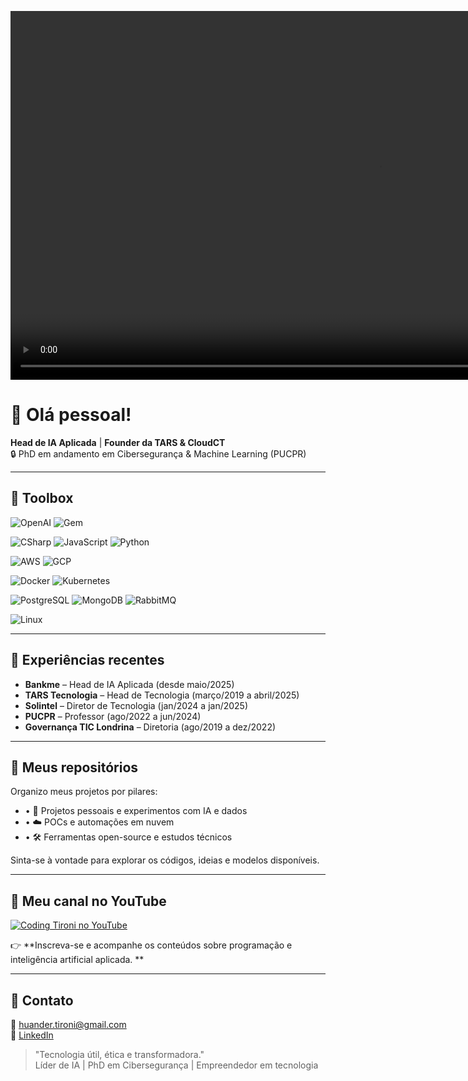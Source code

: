 <video align="right" height="590em" controls>  <source src="https://youtu.be/KUnY_WRCA2E?si=gnFWhRAFD45mbnEi"></source></video>

# 👋 Olá pessoal!

**Head de IA Aplicada** | **Founder da TARS & CloudCT**  
🔒 PhD em andamento em Cibersegurança & Machine Learning (PUCPR)  

---

## 🧰 Toolbox

![OpenAI](https://img.shields.io/badge/OpenAI-412991.svg?style=for-the-badge&logo=OpenAI&logoColor=white) ![Gem](https://img.shields.io/badge/gem-7493FF?style=for-the-badge&logo=googlegemini&logoColor=white)

![CSharp](https://img.shields.io/badge/Csharp-000000?style=for-the-badge&logo=sharp&logoColor=white) ![JavaScript](https://img.shields.io/badge/javascript-F7DF1E?style=for-the-badge&logo=javascript&logoColor=white) ![Python](https://img.shields.io/badge/Python-3670A0?style=for-the-badge&logo=python&logoColor=white)

![AWS](https://img.shields.io/badge/AWS-f79400?style=for-the-badge&logo=amazon-aws&logoColor=white) ![GCP](https://img.shields.io/badge/GCP-4082f3?style=for-the-badge&logo=google-cloud&logoColor=white)

![Docker](https://img.shields.io/badge/Docker-2496ED?logo=docker&logoColor=white&style=for-the-badge) ![Kubernetes](https://img.shields.io/badge/kubernetes-%23326ce5.svg?style=for-the-badge&logo=kubernetes&logoColor=white)

![PostgreSQL](https://img.shields.io/badge/postgresql-31648C?style=for-the-badge&logo=postgresql&logoColor=white) ![MongoDB](https://img.shields.io/badge/MongoDB-1AAD57?style=for-the-badge&logo=mongodb&logoColor=white) ![RabbitMQ](https://img.shields.io/badge/Rabbitmq-FF6600?style=for-the-badge&logo=rabbitmq&logoColor=white)

![Linux](https://img.shields.io/badge/Linux-FCC624?style=for-the-badge&logo=linux&logoColor=black)

---

## 🚀 Experiências recentes

- **Bankme** – Head de IA Aplicada (desde maio/2025)  
- **TARS Tecnologia** – Head de Tecnologia (março/2019 a abril/2025)
- **Solintel** – Diretor de Tecnologia (jan/2024 a jan/2025)
- **PUCPR** – Professor (ago/2022 a jun/2024)
- **Governança TIC Londrina** – Diretoria (ago/2019 a dez/2022)  

---

## 📂 Meus repositórios

Organizo meus projetos por pilares:

- • 🤖 Projetos pessoais e experimentos com IA e dados
- • ☁️ POCs e automações em nuvem
- • 🛠️ Ferramentas open-source e estudos técnicos

Sinta-se à vontade para explorar os códigos, ideias e modelos disponíveis.

---

## 🎥 Meu canal no YouTube

[![Coding Tironi no YouTube](https://img.shields.io/badge/YouTube-Coding%20Tironi-FF0000?style=for-the-badge&logo=youtube&logoColor=white)](https://www.youtube.com/@codingtironi)

👉 **Inscreva-se e acompanhe os conteúdos sobre programação e inteligência artificial aplicada. **

---

## 📧 Contato

📧 huander.tironi@gmail.com  
🔗 [LinkedIn](https://www.linkedin.com/in/huandertironi)  

> "Tecnologia útil, ética e transformadora."  
> Líder de IA | PhD em Cibersegurança | Empreendedor em tecnologia
